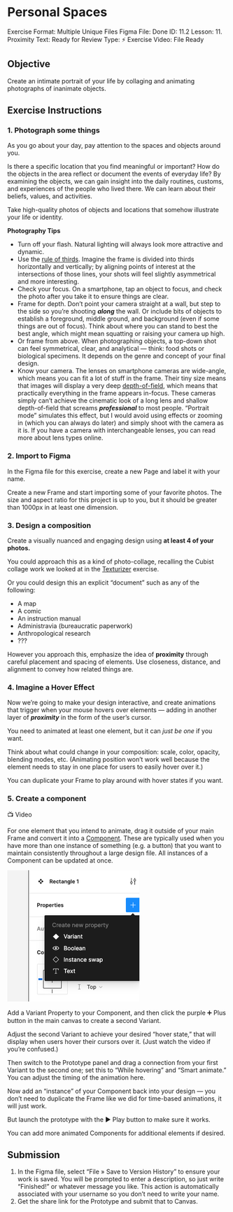 # Personal Spaces

Exercise Format: Multiple Unique Files
Figma File: Done
ID: 11.2
Lesson: 11. Proximity
Text: Ready for Review
Type: ⚡️ Exercise
Video: File Ready

## Objective

Create an intimate portrait of your life by collaging and animating photographs of inanimate objects. 

## Exercise Instructions

### 1. Photograph some things

As you go about your day, pay attention to the spaces and objects around you. 

Is there a specific location that you find meaningful or important? How do the objects in the area reflect or document the events of everyday life? By examining the objects, we can gain insight into the daily routines, customs, and experiences of the people who lived there. We can learn about their beliefs, values, and activities. 

Take high-quality photos of objects and locations that somehow illustrate your life or identity. 

********************************Photography Tips********************************

- Turn off your flash. Natural lighting will always look more attractive and dynamic.
- Use the [rule of thirds](https://digital-photography-school.com/rule-of-thirds/). Imagine the frame is divided into thirds horizontally and vertically; by aligning points of interest at the intersections of those lines, your shots will feel slightly asymmetrical and more interesting.
- Check your focus. On a smartphone, tap an object to focus, and check the photo after you take it to ensure things are clear.
- Frame for depth. Don’t point your camera straight at a wall, but step to the side so you’re shooting *****along***** the wall. Or include bits of objects to establish a foreground, middle ground, and background (even if some things are out of focus). Think about where you can stand to best the best angle, which might mean squatting or raising your camera up high.
- Or frame from above. When photographing objects, a top-down shot can feel symmetrical, clear, and analytical — think: food shots or biological specimens. It depends on the genre and concept of your final design.
- Know your camera. The lenses on smartphone cameras are wide-angle, which means you can fit a lot of stuff in the frame. Their tiny size means that images will display a very deep [depth-of-field](https://photographylife.com/what-is-depth-of-field), which means that practically everything in the frame appears in-focus. These cameras simply can’t achieve the cinematic look of a long lens and shallow depth-of-field that screams *************professional*************  to most people. “Portrait mode” simulates this effect, but I would avoid using effects or zooming in (which you can always do later) and simply shoot with the camera as it is. If you have a camera with interchangeable lenses, you can read more about lens types online.

### 2. Import to Figma

In the Figma file for this exercise, create a new Page and label it with your name. 

Create a new Frame and start importing some of your favorite photos. The size and aspect ratio for this project is up to you, but it should be greater than 1000px in at least one dimension. 

### 3. Design a composition

Create a visually nuanced and engaging design using **at least 4 of your photos.** 

You could approach this as a kind of photo-collage, recalling the Cubist collage work we looked at in the [Texturizer](Texturizer%2049fade63cbdd4a21aebc5a1d86ccf1ed.md) exercise. 

Or you could design this an explicit “document” such as any of the following:

- A map
- A comic
- An instruction manual
- Administravia (bureaucratic paperwork)
- Anthropological research
- ???

However you approach this, emphasize the idea of **proximity** through careful placement and spacing of elements. Use closeness, distance, and alignment to convey how related things are.

### 4. Imagine a Hover Effect

Now we’re going to make your design interactive, and create animations that trigger when your mouse hovers over elements — adding in another layer of *********proximity********* in the form of the user’s cursor. 

You need to animated at least one element, but it can *just be one* if you want. 

Think about what could change in your composition: scale, color, opacity, blending modes, etc. (Animating position won’t work well because the element needs to stay in one place for users to easily hover over it.)

You can duplicate your Frame to play around with hover states if you want. 

### 5. Create a component

<aside>
📺 Video

</aside>

For one element that you intend to animate, drag it outside of your main Frame and convert it into a [Component](https://help.figma.com/hc/en-us/articles/360038662654-Guide-to-components-in-Figma). These are typically used when you have more than one instance of something (e.g. a button) that you want to maintain consistently throughout a large design file. All instances of a Component can be updated at once. 

![Component-varients.png](Personal%20Spaces%20bd8341c4a2cf4b18afb5eca900b2382c/Component-varients.png)

Add a Variant Property to your Component, and then click the purple ➕ Plus button in the main canvas to create a second Variant. 

Adjust the second Variant to achieve your desired “hover state,” that will display when users hover their cursors over it. (Just watch the video if you’re confused.)

Then switch to the Prototype panel and drag a connection from your first Variant to the second one; set this to “While hovering” and “Smart animate.” You can adjust the timing of the animation here.

Now add an “instance” of your Component back into your design — you don’t need to duplicate the Frame like we did for time-based animations, it will just work. 

But launch the prototype with the ▶️ Play button to make sure it works. 

You can add more animated Components for additional elements if desired. 

## Submission

1. In the Figma file, select “File » Save to Version History” to ensure your work is saved. You will be prompted to enter a description, so just write “Finished!” or whatever message you like. This action is automatically associated with your username so you don’t need to write your name. 
2. Get the share link for the Prototype and submit that to Canvas.